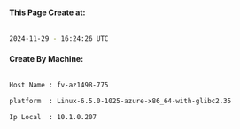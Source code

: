 
   
#### This Page Create at:

```bash

2024-11-29 - 16:24:26 UTC

```

#### Create By Machine:

```bash

Host Name : fv-az1498-775

platform  : Linux-6.5.0-1025-azure-x86_64-with-glibc2.35

Ip Local  : 10.1.0.207

```

